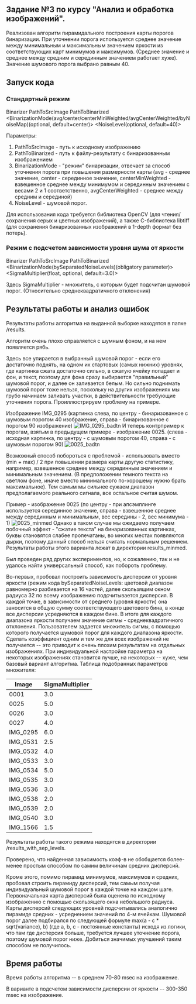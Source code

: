 ## Задание №3 по курсу "Анализ и обработка изображений".

Реализован алгоритм пирамидального построения карты порогов бинаризации. При уточнении порога используется среднее значение между минимальным и максимальным значением яркости из соответствующих карт минимумов и максимумов. (Среднее значение и среднее между средним и серединным значением работает хуже). Значение шумового порога выбрано равным 40.

## Запуск кода

### Стандартный режим
Binarizer PathToSrcImage PathToBinarized <BinarizationMode(avg/center/centerMinWeighted/avgCenterWeighted/byNoiseMap)(optional, default=center)> <NoiseLevel(optional, default=40)>

Параметры:
1. PathToSrcImage - путь к исходному изображению
2. PathToBinarized - путь к файлу-результату с бинаризованным изображением
3. BinarizationMode - "режим" бинаризации, отвечает за способ уточнения порога при повышения размерности карты (avg - среднее значение, center - серединное значение, centerMinWeighted - взвешенное среднее между минимумом и серединным значением с весами 2 и 1 соответственно, avgCenterWeighted - среднее между средним и серединой)
4. NoiseLevel - шумовой порог.

Для использования кода требуется библиотека OpenCV (для чтения/сохранения серых и цветных изображений), а также C-библиотека libtiff (для сохранения бинаризованных изображений в 1-depth формат без потерь).

### Режим с подсчетом зависимости уровня шума от яркости
Binarizer PathToSrcImage PathToBinarized <BinarizationMode(bySeparatedNoiseLevels)(obligatory parameter)> <SigmaMultiplier(float, optional, default=3.0)>

Здесь SigmaMultiplier - множитель, с которым будет подсчитан шумовой порог. (Относительно среднеквадратичного отклонения)

## Результаты работы и анализ ошибок

Результаты работы алгоритма на выданной выборке находятся в папке /results.

Алгоритм очень плохо справляется с шумным фоном, и на нем появляется рябь.

Здесь все упирается в выбранный шумовой порог - если его достаточно поднять, на одном их стартовых (самых нижних) уровнях, где картинка сжата достаточно сильно, в сжатую ячейку попадает и фон, и текст, поэтому для фона сразу выбирается "правильный" шумовой порог, и далее он заливается белым. Но сильно поднимать шумовой порог тоже нельзя, поскольку на других изображениях мы грубо начинаем заливать участки, в действительности требующие уточнения порога. Проиллюстрируем проблему на примере.

Изображение IMG_0295 (картинка слева, по центру - бинаризованное с шумовым порогом 40 изображение, справа - бинаризованное с порогом 90 изображение)
![IMG_0295_badtn](./examples/IMG_0295_badtn.png)
И теперь контрпример к порогам, взятым в предыдущем примере - изображение 0025.
(слева - исходная картинка, по центру - с шумовым порогом 40, справа - с шумовым порогом 90)
![0025_badtn](./examples/0025_badtn.png)

Возможный способ побороться с проблемой - использовать вместо (min + max) / 2 при повышении размера карты другую статистику, например, взвешенное среднее между серединным значением и минимальным значением. (В предположении темного текста на светлом фоне, иначе вместо минимального по-хорошему нужно брать максимальное). Тем самым мы сильнее сужаем диапазон предполагаемого реального сигнала, все остальное считая шумом.

Пример - изображение 0025 (по центру - при апсэмплинге используется серединное значение,
справа - взвешенное среднее между серединным и минимальным, вес середины - 2, вес минимума - 1)
![0025_minmed](./examples/0025_minmed.png)
Однако в таком случае мы ожидаемо получаем побочный эффект - "сжатие текста" на бинаризованных картинках, буквы становятся слабее пропечатаны, во многих местах появляются дырки, поэтому данный способ нельзя считать нормальным решением. Результаты работы этого варианта лежат в директории results_minmed.

Был проведен ряд других экспериментов, но, к сожалению, так и не удалось найти универсальный способ, как побороть проблему.

Во-первых, пробовал построить зависимость дисперсии от уровня яркости (режим кода bySeparatedNoiseLevels: цветовой диапазон равномерно разбивается на 16 частей, далее скользящим окном радиуса 32 по всему изображению подсчитывается дисперсия. В каждой точке, в зависимости от среднего (уровня яркости) она заносится в общую сумму соответствующего цветового бина, в конце все дисперсии усредняются в каждом бине. В итоге для каждого диапазона яркости получаем значение сигмы - среднеквадратичного отклонения. Пользователем задается множитель сигмы, с помощью которого получается шумовой порог для каждого диапазона яркости. Сделать коэффициент одним и тем же для всех изображений не получается -- это приводит к очень плохим результатам на отдельных изображениях. При индивидуальной настройке параметра на некоторых изображениях становится лучше, на некоторых -- хуже, чем базовый вариант алгоритма. Таблица подобранных параметров множителя:

Image | SigmaMultiplier |
----- | --------------- |
0001 | 3.0 |
0025 | 5.0 |
0026 | 3.0 |
0027 | 4.0 |
IMG_0295 | 6.0 |
IMG_0531 | 2.5 |
IMG_0532 | 4.0 |
IMG_0533 | 3.0 |
IMG_0534 | 5.0 |
IMG_0535 | 3.0 |
IMG_0536 | 3.0 |
IMG_0538 | 2.0 |
IMG_0539 | 2.0 |
IMG_0540 | 3.0 |
IMG_1566 | 1.5 |

Результаты работы такого режима находятся в директории /results_with_sep_levels.

Проверено, что найденная зависимость коэф-в не обобщается более-менее простым способом по
самим величинам средних дисперсий.

Кроме этого, помимо пирамид минимумов, максимумов и средних, пробовал строить пирамиду дисперсий, тем самым получая индивидуальный шумовой порог в каждой точке на каждом шаге. Первоначальная карта дисперсий была оценена по исходному изображению с помощью скользящего окна небольшого радиуса. Карты дисперсий следующих уровней подсчитывались аналогично пирамиде средних - усреднением значений по 4-м ячейкам. Шумовой порог далее подбирался по следующей формуле max(a - c * sqrt(variance), b) (где a, b, c - постоянные константы) исходя из логики, что там где дисперсия больше, требуется лучшее уточнение порога, поэтому шумовой порог ниже. Добиться значимых улучшений таким способом не получилось.

## Время работы

Время работы алгоритма -- в среднем 70-80 msec на изображение.

В варианте в подсчетом зависимости дисперсии от яркости -- 300-350 msec на изображение.
